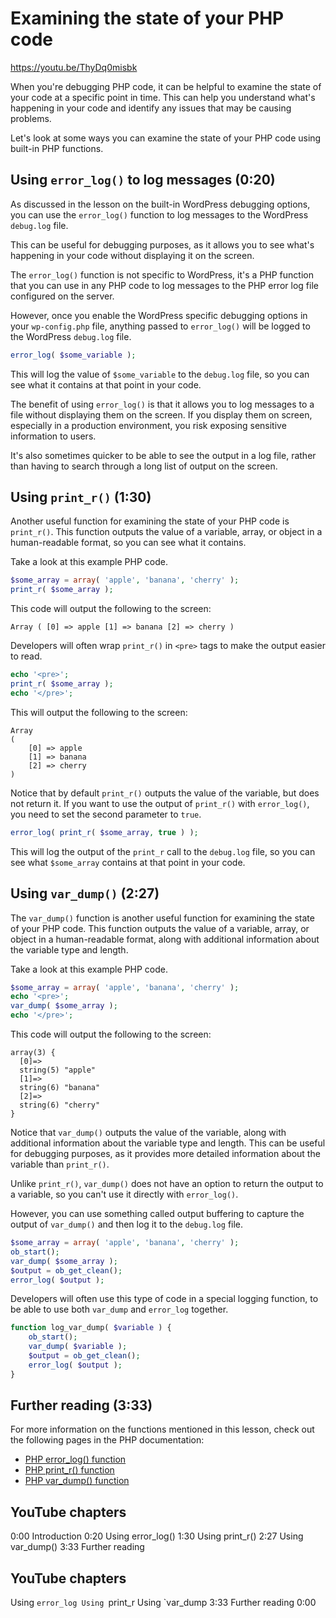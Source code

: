 # Examining the state of your PHP code 

https://youtu.be/ThyDq0misbk

When you're debugging PHP code, it can be helpful to examine the state of your code at a specific point in time. This can help you understand what's happening in your code and identify any issues that may be causing problems.

Let's look at some ways you can examine the state of your PHP code using built-in PHP functions.

## Using `error_log()` to log messages (0:20)

As discussed in the lesson on the built-in WordPress debugging options, you can use the `error_log()` function to log messages to the WordPress `debug.log` file. 

This can be useful for debugging purposes, as it allows you to see what's happening in your code without displaying it on the screen.

The `error_log()` function is not specific to WordPress, it's a PHP function that you can use in any PHP code to log messages to the PHP error log file configured on the server. 

However, once you enable the WordPress specific debugging options in your `wp-config.php` file, anything passed to `error_log()` will be logged to the WordPress `debug.log` file. 

```php
error_log( $some_variable );
``` 

This will log the value of `$some_variable` to the `debug.log` file, so you can see what it contains at that point in your code.

The benefit of using `error_log()` is that it allows you to log messages to a file without displaying them on the screen. If you display them on screen, especially in a production environment, you risk exposing sensitive information to users. 

It's also sometimes quicker to be able to see the output in a log file, rather than having to search through a long list of output on the screen.

## Using `print_r()` (1:30)

Another useful function for examining the state of your PHP code is `print_r()`. This function outputs the value of a variable, array, or object in a human-readable format, so you can see what it contains.

Take a look at this example PHP code.

```php
$some_array = array( 'apple', 'banana', 'cherry' );
print_r( $some_array );
```

This code will output the following to the screen:

```
Array ( [0] => apple [1] => banana [2] => cherry )
```

Developers will often wrap `print_r()` in `<pre>` tags to make the output easier to read.

```php
echo '<pre>';
print_r( $some_array );
echo '</pre>';
```

This will output the following to the screen:

```
Array
(
    [0] => apple
    [1] => banana
    [2] => cherry
)
```

Notice that by default `print_r()` outputs the value of the variable, but does not return it. If you want to use the output of `print_r()` with `error_log()`, you need to set the second parameter to `true`.

```php
error_log( print_r( $some_array, true ) );
```

This will log the output of the `print_r` call to the `debug.log` file, so you can see what `$some_array` contains at that point in your code.

## Using `var_dump()` (2:27)

The `var_dump()` function is another useful function for examining the state of your PHP code. This function outputs the value of a variable, array, or object in a human-readable format, along with additional information about the variable type and length.

Take a look at this example PHP code.

```php
$some_array = array( 'apple', 'banana', 'cherry' );
echo '<pre>';
var_dump( $some_array );
echo '</pre>';
```

This code will output the following to the screen:

```
array(3) {
  [0]=>
  string(5) "apple"
  [1]=>
  string(6) "banana"
  [2]=>
  string(6) "cherry"
}
```

Notice that `var_dump()` outputs the value of the variable, along with additional information about the variable type and length. This can be useful for debugging purposes, as it provides more detailed information about the variable than `print_r()`.

Unlike `print_r()`, `var_dump()` does not have an option to return the output to a variable, so you can't use it directly with `error_log()`. 

However, you can use something called output buffering to capture the output of `var_dump()` and then log it to the `debug.log` file.

```php
$some_array = array( 'apple', 'banana', 'cherry' );
ob_start();
var_dump( $some_array );
$output = ob_get_clean();
error_log( $output );
```

Developers will often use this type of code in a special logging function, to be able to use both `var_dump` and `error_log` together.

```php
function log_var_dump( $variable ) {
    ob_start();
    var_dump( $variable );
    $output = ob_get_clean();
    error_log( $output );
}
```

## Further reading (3:33)

For more information on the functions mentioned in this lesson, check out the following pages in the PHP documentation:

- [PHP error_log() function](https://www.php.net/manual/en/function.error-log.php)
- [PHP print_r() function](https://www.php.net/manual/en/function.print-r.php)
- [PHP var_dump() function](https://www.php.net/manual/en/function.var-dump.php)

## YouTube chapters

0:00 Introduction
0:20 Using error_log()
1:30 Using print_r()
2:27 Using var_dump()
3:33 Further reading

## YouTube chapters

 Using `error_log
 Using `print_r
 Using `var_dump
3:33 Further reading
0:00 